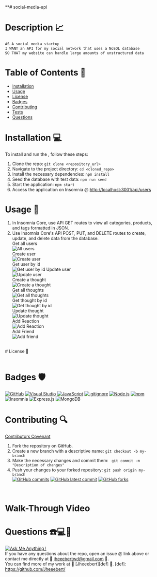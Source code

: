 **# social-media-api

# Description 📈
```md
AS A social media startup
I WANT an API for my social network that uses a NoSQL database
SO THAT my website can handle large amounts of unstructured data
```
# Table of Contents 📓
  - [Installation](#installation)  
  - [Usage](#usage) 
  - [License](#license) 
  - [Badges](#badges) 
  - [Contributing](#contributing) 
  - [Tests](#tests) 
  - [Questions](#questions)
 
# Installation 💻
To install and run the , follow these steps: <br>

1. Clone the repo: `git clone <repository_url>`
2. Navigate to the project directory: `cd <cloned_repo>`
3. Install the necessary dependencies: `npm install`
4. Seed the database with test data: `npm run seed`
5. Start the application: `npm start`
6. Access the application on Insomnia @ [http://localhost:3001/api/users](http://localhost:3001/api/thoughts)
# Usage 📎
1. In Insomnia Core, use API GET routes to view all categories, products, and tags formatted in JSON.
2. Use Insomnia Core's API POST, PUT, and DELETE routes to create, update, and delete data from the database. <br>
Get all users <br>
![All users](/assets/images/) <br>
Create user <br>
![Create user](/assets/images) <br>
Get user by id <br>
![Get user by id](/assets/images)
Update user <br>
![Update user](/assets/images) <br>
Create a thought <br>
![Create a thought](/assets/images) <br>
Get all thoughts <br>
![Get all thoughts](/assets/images) <br>
Get thought by id <br>
![Get thought by id](/assets/images) <br>
Update thought <br>
![Update thought](/assets/images) <br>
Add Reaction <br>
![Add Reaction](/assets/images) <br>
Add Friend <br>
![Add friend](/assets/images) <br>
<br>
# License 📂
   <br> 
   <br> 

# Badges 🛡️
[![GitHub](https://img.shields.io/badge/--181717?logo=github&logoColor=ffffff)](https://github.com/)
[![Visual Studio](https://badgen.net/badge/icon/visualstudio?icon=visualstudio&label)](https://visualstudio.microsoft.com)
[![JavaScript](https://badgen.net/badge/icon/javascript?icon=javascript&label)](https://www.javascript.com/)
[![.gitignore](https://badgen.net/badge/icon/git?icon=git&label)](https://git-scm.com/doc)
[![Node.js](https://badgen.net/badge/icon/nodejs?icon=nodejs&label)](https://nodejs.org/)
[![npm](https://badgen.net/badge/icon/npm?icon=npm&label)](https://npmjs.com/)
![Insomnia](https://img.shields.io/badge/Insomnia-black?style=for-the-badge&logo=insomnia&logoColor=5849BE)
![Express.js](https://img.shields.io/badge/express.js-%23404d59.svg?style=for-the-badge&logo=express&logoColor=%2361DAFB)
![MongoDB](https://img.shields.io/badge/MongoDB-%234ea94b.svg?style=for-the-badge&logo=mongodb&logoColor=white)
# Contributing 🔍
  [Contributors Covenant](https://www.contributor-covenant.org/) <br>
1. Fork the repository on GitHub.
2. Create a new branch with a descriptive name: `git checkout -b my-branch`
3. Make the necessary changes and commit them: ` git commit -m "Description of changes"`
4. Push your changes to your forked repository: `git push origin my-branch` <br>
[![GitHub commits](https://badgen.net/github/commits/Jheeebert/social-media-api)](https://GitHub.com/Jheeebert/social-media-api/commit/)
[![GitHub latest commit](https://badgen.net/github/last-commit/Jheeebert/social-media-api)](https://GitHub.com/Jheeebert/social-media-api/commit/)
[![GitHub forks](https://img.shields.io/github/forks/Jheeebert/social-media-api.svg?style=social&label=Fork&maxAge=2592000)](https://GitHub.com/Jheeebert/social-media-api/network/)
  <br>

# Walk-Through Video

# Questions ☎️💻📱
[![Ask Me Anything !](https://img.shields.io/badge/Ask%20me-anything-1abc9c.svg)](https://GitHub.com/Jheeebert/social-media-api) <br>
  If you have any questions about the repo, open an issue @ link above or contact me directly at 📧 jheeebertwd@gmail.com 📧. <br>
  You can find more of my work at 🔖 [Jheeebert][def] 🔖. 
[def]: https://github.com/Jheeebert/